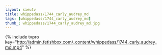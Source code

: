 ```yaml
--- 
layout: sieutv
title: whippedass/1744_carly_audrey_md
tags: [whippedass/1744_carly_audrey_md]
thumb_: whippedass/1744_carly_audrey_md.jpg
---
```

{% include tvpro key="http://admin.fetishbox.com/_content/whippedass/1744_carly_audrey_md.mp4" %} 
